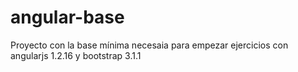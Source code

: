 # angular-base

   Proyecto con la base mínima necesaia para empezar ejercicios con angularjs 1.2.16 y bootstrap 3.1.1

